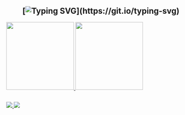 #

<section id="welcome" style="display: grid; justify-content: center; text-align: center;">

# [![Typing SVG](https://readme-typing-svg.herokuapp.com/?color=e83d84&size=38&center=true&vCenter=true&width=1000&lines=Hello!+My+name+is+Thayná+Becker;I'm+17+years+old;I+am+from+Joinville,+SC;)](https://git.io/typing-svg)

</section>

<div>
  <a href="https://github.com/thaynabecker">
  <img height="180em" src="https://github-readme-stats.vercel.app/api?username=thaynabecker&show_icons=true&theme=dracula&include_all_commits=true&count_private=true"/>
  <img height="180em" src="https://github-readme-stats.vercel.app/api/top-langs/?username=thaynabecker&layout=compact&langs_count=16&theme=dracula"/>
</div>

##

<div>
  <a href="https://instagram.com/thaynabeckerr" target="_blank">
    <img src="https://img.shields.io/badge/-Instagram-%23E4405F?style=for-the-badge&logo=instagram&logoColor=white" target="_blank">
  </a>
  <a href="https://www.linkedin.com/in/thayná-de-oliveira-becker-58309b2b9" target="_blank">
    <img src="https://img.shields.io/badge/-LinkedIn-%230077B5?style=for-the-badge&logo=linkedin&logoColor=white" target="_blank">
  </a> 
</div>

